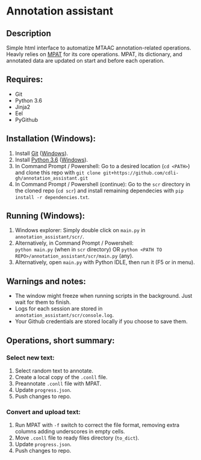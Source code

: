 # Annotation assistant

## Description

Simple html interface to automatize MTAAC annotation-related operations. Heavly relies on [MPAT](https://github.com/cdli-gh/morphology-pre-annotation-tool) for its core operations.
MPAT, its dictionary, and annotated data are updated on start and before each operation.

## Requires:
- Git
- Python 3.6
- Jinja2
- Eel
- PyGithub

## Installation (Windows):
1. Install [Git](https://www.atlassian.com/git/tutorials/install-git) ([Windows](https://github.com/git-for-windows/git/releases/download/v2.17.0.windows.1/Git-2.17.0-64-bit.exe)).
2. Install [Python 3.6](https://www.python.org/downloads/release/python-365/) ([Windows](https://www.python.org/ftp/python/3.6.5/python-3.6.5-amd64.exe)).
3. In Command Prompt / Powershell: Go to a desired location (`cd <PATH>`) and clone this repo with `git clone git+https://github.com/cdli-gh/annotation_assistant.git`
4. In Command Prompt / Powershell (continue): Go to the `scr` directory in the cloned repo (`cd scr`) and install remaining dependecies with `pip install -r dependencies.txt`.

## Running (Windows):
1. Windows explorer: Simply double click on `main.py` in `annotation_assistant/scr/`.
2. Alternatively, in Command Prompt / Powershell:\
`python main.py` (when in `scr` directory) OR `python <PATH TO REPO>/annotation_assistant/scr/main.py` (any).
3. Alternatively, open `main.py` with Python IDLE, then run it (F5 or in menu).

## Warnings and notes:
- The window might freeze when running scripts in the background. Just wait for them to finish.
- Logs for each session are stored in `annotation_assistant/scr/console.log`.
- Your Github credentials are stored locally if you choose to save them.

## Operations, short summary:

### Select new text:
1. Select random text to annotate.
2. Create a local copy of the `.conll` file.
3. Preannotate `.conll` file with MPAT.
4. Update `progress.json`.
5. Push changes to repo.

### Convert and upload text:
1. Run MPAT with `-f` switch to correct the file format, removing extra columns adding underscores in empty cells.
2. Move `.conll` file to ready files directory (`to_dict`).
3. Update `progress.json`.
4. Push changes to repo.
